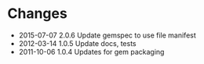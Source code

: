 # Changes #

* 2015-07-07 2.0.6 Update gemspec to use file manifest
* 2012-03-14 1.0.5 Update docs, tests
* 2011-10-06 1.0.4 Updates for gem packaging
